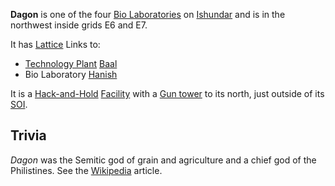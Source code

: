 **Dagon** is one of the four [Bio
Laboratories](../locations/Bio_Laboratory.md) on
[Ishundar](../locations/Ishundar.md) and is in the northwest inside grids E6
and E7.

It has [Lattice](../terminology/Lattice.md) Links to:

- [Technology Plant](../locations/Technology_Plant.md)
  [Baal](Baal.md)
- Bio Laboratory [Hanish](Hanish.md)

It is a [Hack-and-Hold](../terminology/Hack-and-Hold.md)
[Facility](../locations/Facilities.md) with a [Gun tower](../locations/Gun_tower.md)
to its north, just outside of its [SOI](../locations/Sphere_of_Influence.md).

## Trivia

_Dagon_ was the Semitic god of grain and agriculture and a chief god of
the Philistines. See the [Wikipedia](http://en.wikipedia.org) article.

<!--[Category:Facilities](Category:Facilities.md)-->
